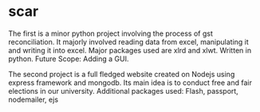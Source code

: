 # scar
The first is a minor python project involving the process of gst reconciliation. 
It majorly involved reading data from excel, manipulating it and writing it into excel.
Major packages used are xlrd and xlwt.
Written in python.
Future Scope: Adding a GUI.

The second project is a full fledged website created on Nodejs using express framework and mongodb.
Its main idea is to conduct free and fair elections in our university. 
Additional packages used: Flash, passport, nodemailer, ejs

